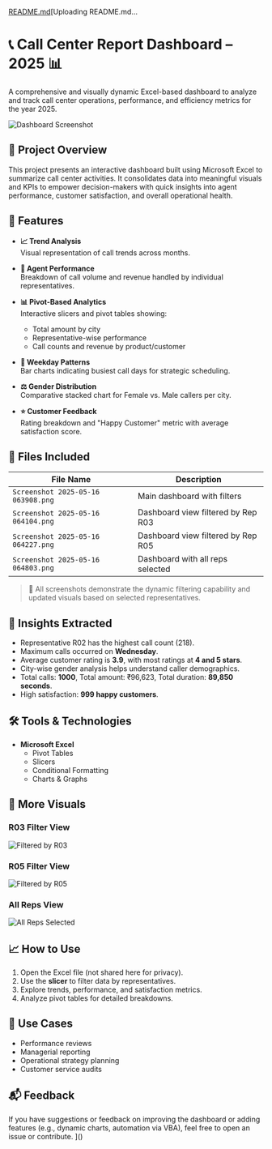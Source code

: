 [README.md](https://github.com/user-attachments/files/20236958/README.md)[Uploading README.md…
# 📞 Call Center Report Dashboard – 2025 📊

A comprehensive and visually dynamic Excel-based dashboard to analyze and track call center operations, performance, and efficiency metrics for the year 2025.

![Dashboard Screenshot](./Screenshot%202025-05-16%20063908.png)

## 📌 Project Overview

This project presents an interactive dashboard built using Microsoft Excel to summarize call center activities. It consolidates data into meaningful visuals and KPIs to empower decision-makers with quick insights into agent performance, customer satisfaction, and overall operational health.

## 🚀 Features

- **📈 Trend Analysis**  
  Visual representation of call trends across months.

- **👥 Agent Performance**  
  Breakdown of call volume and revenue handled by individual representatives.

- **📊 Pivot-Based Analytics**  
  Interactive slicers and pivot tables showing:
  - Total amount by city
  - Representative-wise performance
  - Call counts and revenue by product/customer

- **📅 Weekday Patterns**  
  Bar charts indicating busiest call days for strategic scheduling.

- **⚖️ Gender Distribution**  
  Comparative stacked chart for Female vs. Male callers per city.

- **⭐ Customer Feedback**  
  Rating breakdown and "Happy Customer" metric with average satisfaction score.

## 📁 Files Included

| File Name | Description |
|----------|-------------|
| `Screenshot 2025-05-16 063908.png` | Main dashboard with filters |
| `Screenshot 2025-05-16 064104.png` | Dashboard view filtered by Rep R03 |
| `Screenshot 2025-05-16 064227.png` | Dashboard view filtered by Rep R05 |
| `Screenshot 2025-05-16 064803.png` | Dashboard with all reps selected |

> 📝 All screenshots demonstrate the dynamic filtering capability and updated visuals based on selected representatives.

## 🧠 Insights Extracted

- Representative R02 has the highest call count (218).
- Maximum calls occurred on **Wednesday**.
- Average customer rating is **3.9**, with most ratings at **4 and 5 stars**.
- City-wise gender analysis helps understand caller demographics.
- Total calls: **1000**, Total amount: ₹96,623, Total duration: **89,850 seconds**.
- High satisfaction: **999 happy customers**.

## 🛠️ Tools & Technologies

- **Microsoft Excel**
  - Pivot Tables
  - Slicers
  - Conditional Formatting
  - Charts & Graphs

## 📸 More Visuals

### R03 Filter View
![Filtered by R03](./Screenshot%202025-05-16%20064104.png)

### R05 Filter View
![Filtered by R05](./Screenshot%202025-05-16%20064227.png)

### All Reps View
![All Reps Selected](./Screenshot%202025-05-16%20064803.png)

## 📈 How to Use

1. Open the Excel file (not shared here for privacy).
2. Use the **slicer** to filter data by representatives.
3. Explore trends, performance, and satisfaction metrics.
4. Analyze pivot tables for detailed breakdowns.

## 📌 Use Cases

- Performance reviews
- Managerial reporting
- Operational strategy planning
- Customer service audits

## 📬 Feedback

If you have suggestions or feedback on improving the dashboard or adding features (e.g., dynamic charts, automation via VBA), feel free to open an issue or contribute.
]()
